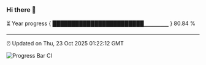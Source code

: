 ### Hi there 👋

⏳ Year progress { ████████████████████████▁▁▁▁▁▁ } 80.84 %

---

⏰ Updated on Thu, 23 Oct 2025 01:22:12 GMT

![Progress Bar CI](https://github.com/JuvenileQ/Progress-Bar-CI/workflows/main/badge.svg)
